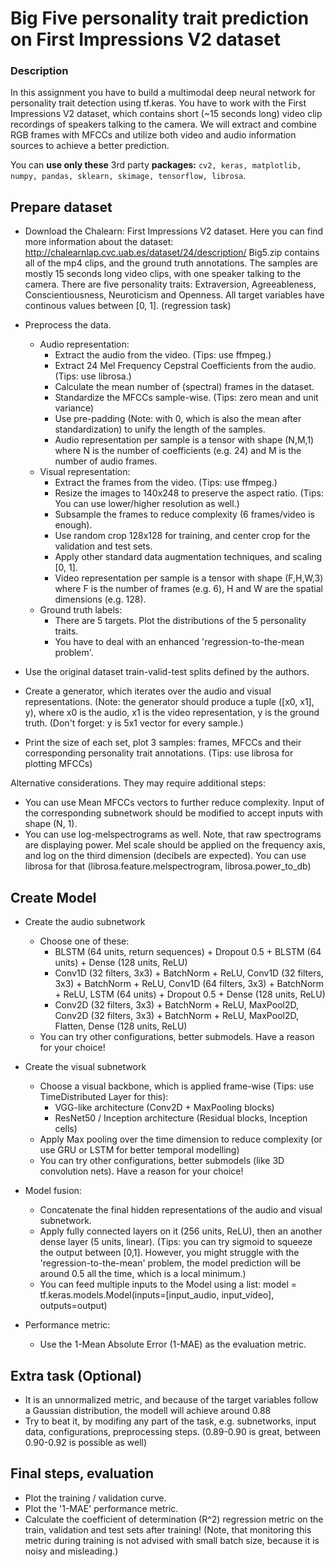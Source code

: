 # Big Five personality trait prediction on First Impressions V2 dataset

### Description
In this assignment you have to build a multimodal deep neural network for personality trait detection using tf.keras. You have to work with the First Impressions V2 dataset, which contains short (~15 seconds long) video clip recordings of speakers talking to the camera.  We will extract and combine RGB frames with MFCCs and utilize both video and audio information sources to achieve a better prediction.

You can **use only these** 3rd party **packages:** `cv2, keras, matplotlib, numpy, pandas, sklearn, skimage, tensorflow, librosa`.

## Prepare dataset

* Download the Chalearn: First Impressions V2 dataset. Here you can find more information about the dataset: http://chalearnlap.cvc.uab.es/dataset/24/description/
Big5.zip contains all of the mp4 clips, and the ground truth annotations. The samples are mostly 15 seconds long video clips, with one speaker talking to the camera. There are five personality traits: Extraversion, Agreeableness, Conscientiousness, Neuroticism and Openness. All target variables have continous values between [0, 1].
(regression task)

* Preprocess the data.
  * Audio representation: 
    * Extract the audio from the video. (Tips: use ffmpeg.)
    * Extract 24 Mel Frequency Cepstral Coefficients from the audio. (Tips: use librosa.)
    * Calculate the mean number of (spectral) frames in the dataset.
    * Standardize the MFCCs sample-wise. (Tips: zero mean and unit variance)
    * Use pre-padding (Note: with 0, which is also the mean after standardization) to unify the length of the samples.
    * Audio representation per sample is a tensor with shape (N,M,1) where N is the number of coefficients (e.g. 24) and M is the number of audio frames.
  * Visual representation:
    * Extract the frames from the video. (Tips: use ffmpeg.)
    * Resize the images to 140x248 to preserve the aspect ratio. (Tips: You can use lower/higher resolution as well.)
    * Subsample the frames to reduce complexity (6 frames/video is enough).
    * Use random crop 128x128 for training, and center crop for the validation and test sets.
    * Apply other standard data augmentation techniques, and scaling [0, 1].
    * Video representation per sample is a tensor with shape (F,H,W,3) where F is the number of frames (e.g. 6), H and W are the spatial dimensions (e.g. 128).
  * Ground truth labels:
    * There are 5 targets. Plot the distributions of the 5 personality traits.
    * You have to deal with an enhanced 'regression-to-the-mean problem'.

* Use the original dataset train-valid-test splits defined by the authors.
* Create a generator, which iterates over the audio and visual representations. (Note: the generator should produce a tuple ([x0, x1], y), where x0 is the audio, x1 is the video representation, y is the ground truth. (Don't forget: y is 5x1 vector for every sample.)
* Print the size of each set, plot 3 samples: frames, MFCCs and their corresponding personality trait annotations. (Tips: use librosa for plotting MFCCs)

Alternative considerations. They may require additional steps:
* You can use Mean MFCCs vectors to further reduce complexity. Input of the corresponding subnetwork should be modified to accept inputs with shape (N, 1).
* You can use log-melspectrograms as well. Note, that raw spectrograms are displaying power. Mel scale should be applied on the frequency axis, and log on the third dimension (decibels are expected). You can use librosa for that (librosa.feature.melspectrogram, librosa.power_to_db)

## Create Model

* Create the audio subnetwork
  * Choose one of these:
    * BLSTM (64 units, return sequences) + Dropout 0.5 + BLSTM (64 units) + Dense (128 units, ReLU)
    * Conv1D (32 filters, 3x3) + BatchNorm + ReLU, Conv1D (32 filters, 3x3) + BatchNorm + ReLU, Conv1D (64 filters, 3x3) + BatchNorm + ReLU, LSTM (64 units) + Dropout 0.5 + Dense (128 units, ReLU)
    * Conv2D (32 filters, 3x3) + BatchNorm + ReLU, MaxPool2D, Conv2D (32 filters, 3x3) + BatchNorm + ReLU, MaxPool2D, Flatten, Dense (128 units, ReLU)
  * You can try other configurations, better submodels. Have a reason for your choice!
* Create the visual subnetwork
  * Choose a visual backbone, which is applied frame-wise (Tips: use TimeDistributed Layer for this):
    * VGG-like architecture (Conv2D + MaxPooling blocks)
    * ResNet50 / Inception architecture (Residual blocks, Inception cells)
  * Apply Max pooling over the time dimension to reduce complexity (or use GRU or LSTM for better temporal modelling)
  * You can try other configurations, better submodels (like 3D convolution nets). Have a reason for your choice!
* Model fusion:
  * Concatenate the final hidden representations of the audio and visual subnetwork.
  * Apply fully connected layers on it (256 units, ReLU), then an another dense layer (5 units, linear). (Tips: you can try sigmoid to squeeze the output between [0,1]. However, you might struggle with the 'regression-to-the-mean' problem, the model prediction will be around 0.5 all the time, which is a local minimum.)
  * You can feed multiple inputs to the Model using a list: 
  model = tf.keras.models.Model(inputs=[input_audio, input_video], outputs=output)

* Performance metric:
  * Use the 1-Mean Absolute Error (1-MAE) as the evaluation metric.

## Extra task (Optional)
  * It is an unnormalized metric, and because of the target variables follow a Gaussian distribution, the modell will achieve around 0.88
  * Try to beat it, by modifing any part of the task, e.g. subnetworks, input data, configurations, preprocessing steps. (0.89-0.90 is great, between 0.90-0.92 is possible as well)
 
## Final steps, evaluation

* Plot the training / validation curve.
* Plot the '1-MAE' performance metric.
* Calculate the coefficient of determination (R^2) regression metric on the train, validation and test sets after training! (Note, that monitoring this metric during training is not advised with small batch size, because it is noisy and misleading.)
